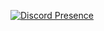 [![Discord Presence](https://lanyard-profile-readme.vercel.app/api/844955462586859560)](https://discord.com/users/844955462586859560)

</p>
